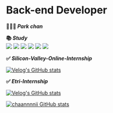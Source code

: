 # Back-end Developer
**🧑🏻‍💻 _Park chan_**    
 
**📚 _Study_**    
<img src="https://img.shields.io/badge/Spring-DB33F?style=flat-square&logo=Spring&logoColor=white"/></a>
<img src="https://img.shields.io/badge/Java-007396?style=flat-square&logo=Java&logoColor=white"/></a>
<img src="https://img.shields.io/badge/Python-3776AB?style=flat-square&logo=Python&logoColor=white"/></a>
<img src="https://img.shields.io/badge/Kubernetes-326CE5?style=flat-square&logo=Kubernetes&logoColor=white"/></a>
<img src="https://img.shields.io/badge/Docker-2496ED?style=flat-square&logo=Docker&logoColor=white"/></a>
<img src="https://img.shields.io/badge/Pytorch-EE4C2C?style=flat-square&logo=PyTorch&logoColor=white"/></a>

**✅ _Silicon-Valley-Online-Internship_**   

[![Velog's GitHub stats](https://velog-readme-stats.vercel.app/api?name=cksl0830&tag=Elk)](https://velog.io/@cksl0830/series/Silicon-Valley-Online-Internship)    

**✅ _Etri-Internship_**   

[![Velog's GitHub stats](https://velog-readme-stats.vercel.app/api?name=cksl0830&slug=Etri-프로젝트-결과)](https://velog.io/@cksl0830/series/Etri-Internship)

[![chaannnnii GitHub stats](https://github-readme-stats.vercel.app/api?username=cksl0830&show_icons=true&theme=radical)](https://github.com/cksl0830/github-readme-stats)
